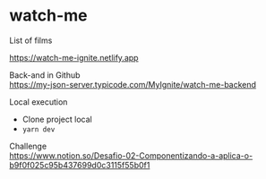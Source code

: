 # watch-me
List of films

https://watch-me-ignite.netlify.app

Back-and in Github </br>
https://my-json-server.typicode.com/MyIgnite/watch-me-backend

Local execution

- Clone project local
- `yarn dev`

Challenge </br>
https://www.notion.so/Desafio-02-Componentizando-a-aplica-o-b9f0f025c95b437699d0c3115f55b0f1
